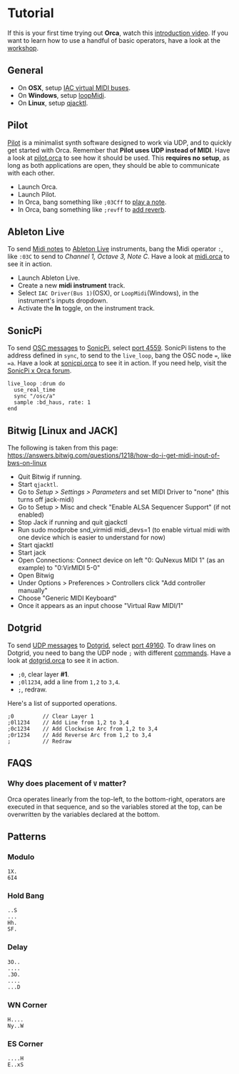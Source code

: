# Tutorial

If this is your first time trying out **Orca**, watch this [introduction video](https://www.youtube.com/watch?v=RaI_TuISSJE). If you want to learn how to use a handful of basic operators, have a look at the [workshop](WORKSHOP.md).

## General

- On **OSX**, setup [IAC virtual MIDI buses](https://help.ableton.com/hc/en-us/articles/209774225-Using-virtual-MIDI-buses).
- On **Windows**, setup [loopMidi](http://www.tobias-erichsen.de/software/loopmidi.html).
- On **Linux**, setup [qjacktl](https://qjackctl.sourceforge.io/).

## Pilot

[Pilot](https://github.com/hundredrabbits/Pilot) is a minimalist synth software designed to work via UDP, and to quickly get started with Orca. Remember that **Pilot uses UDP instead of MIDI**. Have a look at [pilot.orca](https://github.com/hundredrabbits/Orca/blob/master/examples/software/pilot.orca) to see how it should be used. This **requires no setup**, as long as both applications are open, they should be able to communicate with each other. 

- Launch Orca.
- Launch Pilot.
- In Orca, bang something like `;03Cff` to [play a note](https://github.com/hundredrabbits/pilot#play).
- In Orca, bang something like `;revff` to [add reverb](https://github.com/hundredrabbits/pilot#effects).

## Ableton Live

To send [Midi notes](https://github.com/hundredrabbits/Orca#midi) to [Ableton Live](https://www.ableton.com/en/) instruments, bang the Midi operator `:`, like `:03C` to send to _Channel 1, Octave 3, Note C_. Have a look at [midi.orca](https://github.com/hundredrabbits/Orca/blob/master/examples/_midi.orca) to see it in action.

- Launch Ableton Live.
- Create a new **midi instrument** track.
- Select `IAC Driver(Bus 1)`(OSX), or `LoopMidi`(Windows), in the instrument's inputs dropdown.
- Activate the **In** toggle, on the instrument track.

## SonicPi

To send [OSC messages](https://github.com/hundredrabbits/Orca#osc) to [SonicPi](http://sonic-pi.net), select [port 4559](https://github.com/hundredrabbits/Orca#osc). SonicPi listens to the address defined in `sync`, to send to the `live_loop`, bang the OSC node `=`, like `=a`. Have a look at [sonicpi.orca](https://github.com/hundredrabbits/Orca/blob/master/examples/software/sonicpi.orca) to see it in action. If you need help, visit the [SonicPi x Orca forum](https://in-thread.sonic-pi.net/t/using-orca-to-control-sonic-pi-with-osc/2381/).

```
live_loop :drum do
  use_real_time
  sync "/osc/a"
  sample :bd_haus, rate: 1
end
```

## Bitwig [Linux and JACK]

The following is taken from this page: https://answers.bitwig.com/questions/1218/how-do-i-get-midi-inout-of-bws-on-linux

- Quit Bitwig if running.
- Start `qjacktl`.
- Go to _Setup > Settings > Parameters_ and set MIDI Driver to "none" (this turns off jack-midi)
- Go to Setup > Misc and check "Enable ALSA Sequencer Support" (if not enabled)
- Stop Jack if running and quit gjackctl
- Run sudo modprobe snd_virmidi midi_devs=1 (to enable virtual midi with one device which is easier to understand for now)
- Start qjacktl
- Start jack
- Open Connections: Connect device on left "0: QuNexus MIDI 1" (as an example) to "0:VirMIDI 5-0"
- Open Bitwig
- Under Options > Preferences > Controllers click "Add controller manually"
- Choose "Generic MIDI Keyboard"
- Once it appears as an input choose "Virtual Raw MIDI/1"

## Dotgrid

To send [UDP messages](https://github.com/hundredrabbits/Orca#udp) to [Dotgrid](http://github.com/hundredrabbits/Dotgrid), select [port 49160](https://github.com/hundredrabbits/Orca#udp). To draw lines on Dotgrid, you need to bang the UDP node `;` with different [commands](https://github.com/hundredrabbits/Dotgrid/blob/master/desktop/sources/scripts/listener.js). Have a look at [dotgrid.orca](https://github.com/hundredrabbits/Orca/blob/master/examples/software/dotgrid.orca) to see it in action.

- `;0`, clear layer **#1**.
- `;0l1234`, add a line from `1,2` to `3,4`.
- `;`, redraw.

Here's a list of supported operations.

```
;0         // Clear Layer 1
;0l1234    // Add Line from 1,2 to 3,4
;0c1234    // Add Clockwise Arc from 1,2 to 3,4
;0r1234    // Add Reverse Arc from 1,2 to 3,4
;          // Redraw
```

## FAQS

### Why does placement of `V` matter?

Orca operates linearly from the top-left, to the bottom-right, operators are executed in that sequence, and so the variables stored at the top, can be overwritten by the variables declared at the bottom.

## Patterns

### Modulo

```
1X.
6I4
```

### Hold Bang

```
..S
...
Hh.
SF.
```

### Delay

```
3O..
....
.3O.
....
...D
```

### WN Corner

```
H....
Ny..W
```

### ES Corner

```
....H
E..xS
```
